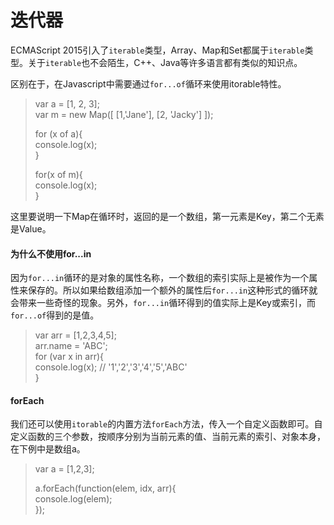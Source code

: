 # 迭代器

ECMAScript 2015引入了`iterable`类型，Array、Map和Set都属于`iterable`类型。关于`iterable`也不会陌生，C++、Java等许多语言都有类似的知识点。

区别在于，在Javascript中需要通过`for...of`循环来使用itorable特性。

> var a = \[1, 2, 3\];  
> var m = new Map\(\[ \[1,'Jane'\], \[2, 'Jacky'\] \]\);
>
> for \(x of a\){  
>     console.log\(x\);  
> }  
>   
> for\(x of m\){  
>     console.log\(x\);  
> }

这里要说明一下Map在循环时，返回的是一个数组，第一元素是Key，第二个无素是Value。

#### 为什么不使用for...in

因为`for...in`循环的是对象的属性名称，一个数组的索引实际上是被作为一个属性来保存的。所以如果给数组添加一个额外的属性后`for...in`这种形式的循环就会带来一些奇怪的现象。另外，`for...in`循环得到的值实际上是Key或索引，而`for...of`得到的是值。

> var arr = \[1,2,3,4,5\];  
> arr.name = 'ABC';  
> for \(var x in arr\){  
>     console.log\(x\);    // '1','2','3','4','5','ABC'  
> }

#### forEach

我们还可以使用`itorable`的内置方法`forEach`方法，传入一个自定义函数即可。自定义函数的三个参数，按顺序分别为当前元素的值、当前元素的索引、对象本身，在下例中是数组a。

> var a = \[1,2,3\];
>
> a.forEach\(function\(elem, idx, arr\){  
>     console.log\(elem\);  
> }\);



